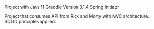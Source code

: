 Project with Java 11
Graddle
Version 3.1.4  Spring Initialzr

Project that consumes API from Rick and Morty with MVC architecture.
SOLID principles applied.
